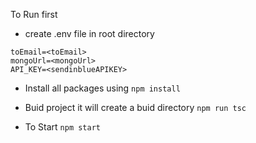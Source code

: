 To Run first 

- create .env file in root directory

```
toEmail=<toEmail>
mongoUrl=<mongoUrl>
API_KEY=<sendinblueAPIKEY>

```

- Install all packages using `npm install`

- Buid project it will create a buid directory `npm run tsc`

- To Start `npm start`
